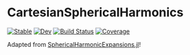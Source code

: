 # CartesianSphericalHarmonics

[![Stable](https://img.shields.io/badge/docs-stable-blue.svg)](https://fgerick.github.io/CartesianSphericalHarmonics.jl/stable)
[![Dev](https://img.shields.io/badge/docs-dev-blue.svg)](https://fgerick.github.io/CartesianSphericalHarmonics.jl/dev)
[![Build Status](https://github.com/fgerick/CartesianSphericalHarmonics.jl/workflows/CI/badge.svg)](https://github.com/fgerick/CartesianSphericalHarmonics.jl/actions)
[![Coverage](https://codecov.io/gh/fgerick/CartesianSphericalHarmonics.jl/branch/master/graph/badge.svg)](https://codecov.io/gh/fgerick/CartesianSphericalHarmonics.jl)

Adapted from [SphericalHarmonicExpansions.jl](https://github.com/hofmannmartin/SphericalHarmonicExpansions.jl)!
